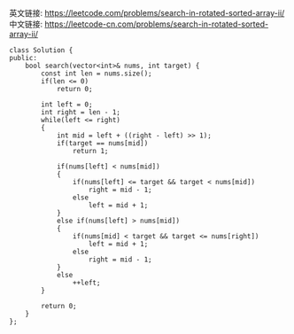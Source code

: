
英文链接: https://leetcode.com/problems/search-in-rotated-sorted-array-ii/  
中文链接: https://leetcode-cn.com/problems/search-in-rotated-sorted-array-ii/

```
class Solution {
public:
    bool search(vector<int>& nums, int target) {
        const int len = nums.size();
        if(len <= 0)
        	return 0;

        int left = 0;
        int right = len - 1;
        while(left <= right)
        {
        	int mid = left + ((right - left) >> 1);
        	if(target == nums[mid])
        		return 1;

        	if(nums[left] < nums[mid])
        	{
        		if(nums[left] <= target && target < nums[mid])
        			right = mid - 1;
        		else
        			left = mid + 1;
        	}
        	else if(nums[left] > nums[mid])
        	{
        		if(nums[mid] < target && target <= nums[right])
        			left = mid + 1;
        		else
        			right = mid - 1;
        	}
        	else
        		++left;
        }

        return 0;
    }
};
```
